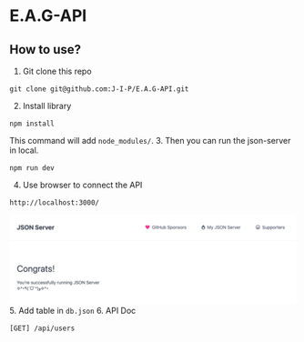 # E.A.G-API


## How to use?
1. Git clone this repo
```
git clone git@github.com:J-I-P/E.A.G-API.git
```
2. Install library
```
npm install
```
This command will add `node_modules/`.
3. Then you can run the json-server in local.
```
npm run dev
```
4. Use browser to connect the API
```
http://localhost:3000/
```
![alt text](/images/image.png)
5. Add table in `db.json`
6. API Doc
   ```
   [GET] /api/users
   
   ```